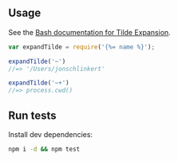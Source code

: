## Usage

See the [Bash documentation for Tilde Expansion][docs].

```js
var expandTilde = require('{%= name %}');

expandTilde('~')
//=> '/Users/jonschlinkert'

expandTilde('~+')
//=> process.cwd()
```

## Run tests

Install dev dependencies:

```bash
npm i -d && npm test
```

[docs]: https://www.gnu.org/software/bash/manual/html_node/Tilde-Expansion.html
